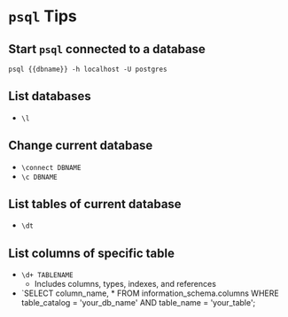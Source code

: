 # `psql` Tips

## Start `psql` connected to a database
`psql {{dbname}} -h localhost -U postgres`

## List databases

- `\l`

## Change current database

- `\connect DBNAME`
- `\c DBNAME`

## List tables of current database

- `\dt`

## List columns of specific table

- `\d+ TABLENAME`
    - Includes columns, types, indexes, and references
- `SELECT column_name, * FROM information_schema.columns WHERE table_catalog = 'your_db_name' AND table_name = 'your_table';



